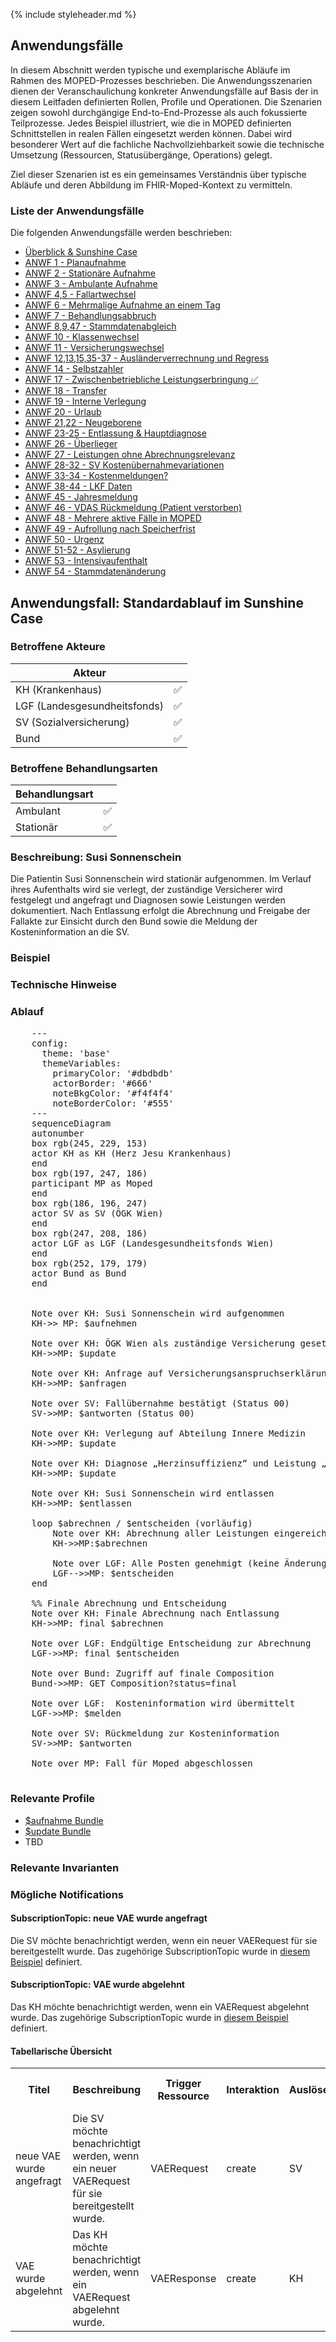 {% include styleheader.md %}
## Anwendungsfälle
In diesem Abschnitt werden typische und exemplarische Abläufe im Rahmen des MOPED-Prozesses beschrieben. Die Anwendungsszenarien dienen der Veranschaulichung konkreter Anwendungsfälle auf Basis der in diesem Leitfaden definierten Rollen, Profile und Operationen. Die Szenarien zeigen sowohl durchgängige End-to-End-Prozesse als auch fokussierte Teilprozesse. Jedes Beispiel illustriert, wie die in MOPED definierten Schnittstellen in realen Fällen eingesetzt werden können. Dabei wird besonderer Wert auf die fachliche Nachvollziehbarkeit sowie die technische Umsetzung (Ressourcen, Statusübergänge, Operations) gelegt.

Ziel dieser Szenarien ist es ein gemeinsames Verständnis über typische Abläufe und deren Abbildung im FHIR-Moped-Kontext zu vermitteln.

### Liste der Anwendungsfälle

Die folgenden Anwendungsfälle werden beschrieben:

- [Überblick & Sunshine Case](anwendungsfaelle.html)
- [ANWF 1 - Planaufnahme](AF1.html)
- [ANWF 2 - Stationäre Aufnahme](AF2.html)
- [ANWF 3 - Ambulante Aufnahme](AF3.html)
- [ANWF 4,5 - Fallartwechsel](AF4u5.html)
- [ANWF 6 - Mehrmalige Aufnahme an einem Tag](AF6.html)
- [ANWF 7 - Behandlungsabbruch](AF7.html)
- [ANWF 8,9,47 - Stammdatenabgleich](AF8u9u47.html)
- [ANWF 10 - Klassenwechsel](AF10.html)
- [ANWF 11 - Versicherungswechsel](AF11.html)
- [ANWF 12,13,15,35-37 - Ausländerverrechnung und Regress](AF12.html)
- [ANWF 14 - Selbstzahler](AF14.html)
- [ANWF 17 - Zwischenbetriebliche Leistungserbringung ✅](AF17.html)
- [ANWF 18 - Transfer](AF18.html)
- [ANWF 19 - Interne Verlegung](AF19.html)
- [ANWF 20 - Urlaub](AF20.html)
- [ANWF 21,22 - Neugeborene](AF21u22.html)
- [ANWF 23-25 - Entlassung & Hauptdiagnose](AF23bis25.html)
- [ANWF 26 - Überlieger](AF26.html)
- [ANWF 27 - Leistungen ohne Abrechnungsrelevanz](AF27.html)
- [ANWF 28-32 - SV Kostenübernahmevariationen](AF28bis32.html)
- [ANWF 33-34 - Kostenmeldungen?](AF33u34.html)
- [ANWF 38-44 - LKF Daten](AF38bis44.html)
- [ANWF 45 - Jahresmeldung](AF45.html)
- [ANWF 46 - VDAS Rückmeldung (Patient verstorben)](AF46.html)
- [ANWF 48 - Mehrere aktive Fälle in MOPED](AF48.html)
- [ANWF 49 - Aufrollung nach Speicherfrist](AF49.html)
- [ANWF 50 - Urgenz](AF50.html)
- [ANWF 51-52 - Asylierung](AF51u52.html)
- [ANWF 53 - Intensivaufenthalt](AF53.html)
- [ANWF 54 - Stammdatenänderung](AF54.html)



## Anwendungsfall: Standardablauf im Sunshine Case

### Betroffene Akteure

| Akteur            | | 
|-------------------|--------------:|
| KH (Krankenhaus)  |      ✅   |
| LGF (Landesgesundheitsfonds) |  ✅  |
| SV (Sozialversicherung)      |  ✅  |
| Bund         |  ✅  |

### Betroffene Behandlungsarten

| Behandlungsart|  |
|-----------|----:|
| Ambulant  |  ✅ |
| Stationär |  ✅ |


### Beschreibung: Susi Sonnenschein
Die Patientin Susi Sonnenschein wird stationär aufgenommen. Im Verlauf ihres Aufenthalts wird sie verlegt, der zuständige Versicherer wird festgelegt und angefragt und Diagnosen sowie Leistungen werden dokumentiert. Nach Entlassung erfolgt die Abrechnung und Freigabe der Fallakte zur Einsicht durch den Bund sowie die Meldung der Kosteninformation an die SV.

### Beispiel

### Technische Hinweise


### Ablauf 
<pre class="mermaid">
    ---
    config:
      theme: 'base'
      themeVariables:
        primaryColor: '#dbdbdb'         
        actorBorder: '#666'
        noteBkgColor: '#f4f4f4'
        noteBorderColor: '#555'
    ---
    sequenceDiagram
    autonumber
    box rgb(245, 229, 153)
    actor KH as KH (Herz Jesu Krankenhaus)
    end
    box rgb(197, 247, 186)
    participant MP as Moped
    end
    box rgb(186, 196, 247)
    actor SV as SV (ÖGK Wien)
    end
    box rgb(247, 208, 186)
    actor LGF as LGF (Landesgesundheitsfonds Wien)
    end
    box rgb(252, 179, 179) 
    actor Bund as Bund 
    end


    Note over KH: Susi Sonnenschein wird aufgenommen
    KH->> MP: $aufnehmen

    Note over KH: ÖGK Wien als zuständige Versicherung gesetzt
    KH->>MP: $update

    Note over KH: Anfrage auf Versicherungsanspruchserklärung 
    KH->>MP: $anfragen

    Note over SV: Fallübernahme bestätigt (Status 00) 
    SV->>MP: $antworten (Status 00)

    Note over KH: Verlegung auf Abteilung Innere Medizin 
    KH->>MP: $update

    Note over KH: Diagnose „Herzinsuffizienz“ und Leistung „EKG“ erfasst 
    KH->>MP: $update

    Note over KH: Susi Sonnenschein wird entlassen 
    KH->>MP: $entlassen

    loop $abrechnen / $entscheiden (vorläufig)
        Note over KH: Abrechnung aller Leistungen eingereicht
        KH->>MP:$abrechnen 

        Note over LGF: Alle Posten genehmigt (keine Änderungen)
        LGF-->>MP: $entscheiden 
    end

    %% Finale Abrechnung und Entscheidung
    Note over KH: Finale Abrechnung nach Entlassung
    KH->>MP: final $abrechnen 

    Note over LGF: Endgültige Entscheidung zur Abrechnung 
    LGF->>MP: final $entscheiden

    Note over Bund: Zugriff auf finale Composition 
    Bund->>MP: GET Composition?status=final

    Note over LGF:  Kosteninformation wird übermittelt 
    LGF->>MP: $melden

    Note over SV: Rückmeldung zur Kosteninformation
    SV->>MP: $antworten

    Note over MP: Fall für Moped abgeschlossen
    
</pre>


### Relevante Profile
- [$aufnahme Bundle](StructureDefinition-MopedUpdateBundleKH.html)
- [$update Bundle](StructureDefinition-MopedUpdateBundleKH.html)
- TBD

### Relevante Invarianten

### Mögliche Notifications

#### SubscriptionTopic: neue VAE wurde angefragt
Die SV möchte benachrichtigt werden, wenn ein neuer VAERequest für sie bereitgestellt wurde. Das zugehörige SubscriptionTopic wurde in [diesem Beispiel](SubscriptionTopic-neueVAE.html) definiert.

#### SubscriptionTopic: VAE wurde abgelehnt
Das KH möchte benachrichtigt werden, wenn ein VAERequest abgelehnt wurde. Das zugehörige SubscriptionTopic wurde in [diesem Beispiel](SubscriptionTopic-VAEabgelehnt.json.html) definiert.

#### Tabellarische Übersicht

<table class="notification-table">
  <tr>
    <th>Titel</th>
    <th>Beschreibung</th>
    <th>Trigger Ressource</th>
    <th>Interaktion</th>
    <th>Auslöser</th>
    <th>Empfänger</th>
    <th>Beschreibung zusätzlicher Bedingungen</th>
    <th>Relevantes Feld</th>
    <th>Bedingung</th>
  </tr>
  <tr>
    <td>neue VAE wurde angefragt</td>
    <td>Die SV möchte benachrichtigt werden, wenn ein neuer VAERequest für sie bereitgestellt wurde.</td>
    <td>VAERequest</td>
    <td>create</td>
    <td>SV</td>
    <td>KH</td>
    <td>/</td>
    <td>/</td>
    <td>/</td>
  </tr>
   <tr>
    <td>VAE wurde abgelehnt</td>
    <td>Das KH möchte benachrichtigt werden, wenn ein VAERequest abgelehnt wurde.</td>
    <td>VAEResponse</td>
    <td>create</td>
    <td>KH</td>
    <td>SV</td>
    <td>Negative VAE</td>
    <td>VAEResponse.decision</td>
    <td>!= #00 AND != #19</td>
  </tr>
</table>


